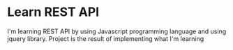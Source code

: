# Learn REST API
I'm learning REST API by using Javascript programming language and using jquery library. Project is the result of implementing what I'm learning
